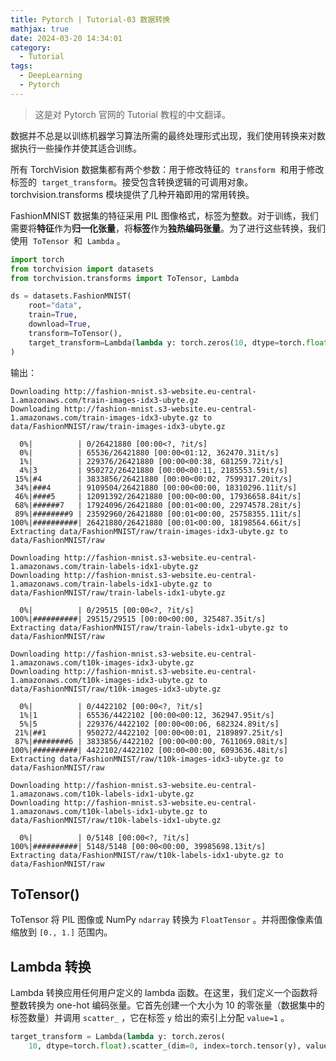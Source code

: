 ```yaml
---
title: Pytorch | Tutorial-03 数据转换
mathjax: true
date: 2024-03-20 14:34:01
category:
  - Tutorial
tags:
  - DeepLearning
  - Pytorch
---
```


> 这是对 Pytorch 官网的 Tutorial 教程的中文翻译。

数据并不总是以训练机器学习算法所需的最终处理形式出现，我们使用转换来对数据执行一些操作并使其适合训练。

所有 TorchVision 数据集都有两个参数：用于修改特征的  `transform`  和用于修改标签的  `target_transform`。接受包含转换逻辑的可调用对象。 torchvision.transforms 模块提供了几种开箱即用的常用转换。

FashionMNIST 数据集的特征采用 PIL 图像格式，标签为整数。对于训练，我们需要将**特征**作为**归一化张量**，将**标签**作为**独热编码张量**。为了进行这些转换，我们使用  `ToTensor`  和  `Lambda` 。

```python
import torch
from torchvision import datasets
from torchvision.transforms import ToTensor, Lambda

ds = datasets.FashionMNIST(
    root="data",
    train=True,
    download=True,
    transform=ToTensor(),
    target_transform=Lambda(lambda y: torch.zeros(10, dtype=torch.float).scatter_(0, torch.tensor(y), value=1))
)
```

输出：

```
Downloading http://fashion-mnist.s3-website.eu-central-1.amazonaws.com/train-images-idx3-ubyte.gz
Downloading http://fashion-mnist.s3-website.eu-central-1.amazonaws.com/train-images-idx3-ubyte.gz to data/FashionMNIST/raw/train-images-idx3-ubyte.gz

  0%|          | 0/26421880 [00:00<?, ?it/s]
  0%|          | 65536/26421880 [00:00<01:12, 362470.31it/s]
  1%|          | 229376/26421880 [00:00<00:38, 681259.72it/s]
  4%|3         | 950272/26421880 [00:00<00:11, 2185553.59it/s]
 15%|#4        | 3833856/26421880 [00:00<00:02, 7599317.20it/s]
 34%|###4      | 9109504/26421880 [00:00<00:00, 18310296.11it/s]
 46%|####5     | 12091392/26421880 [00:00<00:00, 17936658.84it/s]
 68%|######7   | 17924096/26421880 [00:01<00:00, 22974578.28it/s]
 89%|########9 | 23592960/26421880 [00:01<00:00, 25758355.11it/s]
100%|##########| 26421880/26421880 [00:01<00:00, 18198564.66it/s]
Extracting data/FashionMNIST/raw/train-images-idx3-ubyte.gz to data/FashionMNIST/raw

Downloading http://fashion-mnist.s3-website.eu-central-1.amazonaws.com/train-labels-idx1-ubyte.gz
Downloading http://fashion-mnist.s3-website.eu-central-1.amazonaws.com/train-labels-idx1-ubyte.gz to data/FashionMNIST/raw/train-labels-idx1-ubyte.gz

  0%|          | 0/29515 [00:00<?, ?it/s]
100%|##########| 29515/29515 [00:00<00:00, 325487.35it/s]
Extracting data/FashionMNIST/raw/train-labels-idx1-ubyte.gz to data/FashionMNIST/raw

Downloading http://fashion-mnist.s3-website.eu-central-1.amazonaws.com/t10k-images-idx3-ubyte.gz
Downloading http://fashion-mnist.s3-website.eu-central-1.amazonaws.com/t10k-images-idx3-ubyte.gz to data/FashionMNIST/raw/t10k-images-idx3-ubyte.gz

  0%|          | 0/4422102 [00:00<?, ?it/s]
  1%|1         | 65536/4422102 [00:00<00:12, 362947.95it/s]
  5%|5         | 229376/4422102 [00:00<00:06, 682324.89it/s]
 21%|##1       | 950272/4422102 [00:00<00:01, 2189897.25it/s]
 87%|########6 | 3833856/4422102 [00:00<00:00, 7611069.08it/s]
100%|##########| 4422102/4422102 [00:00<00:00, 6093636.48it/s]
Extracting data/FashionMNIST/raw/t10k-images-idx3-ubyte.gz to data/FashionMNIST/raw

Downloading http://fashion-mnist.s3-website.eu-central-1.amazonaws.com/t10k-labels-idx1-ubyte.gz
Downloading http://fashion-mnist.s3-website.eu-central-1.amazonaws.com/t10k-labels-idx1-ubyte.gz to data/FashionMNIST/raw/t10k-labels-idx1-ubyte.gz

  0%|          | 0/5148 [00:00<?, ?it/s]
100%|##########| 5148/5148 [00:00<00:00, 39985698.13it/s]
Extracting data/FashionMNIST/raw/t10k-labels-idx1-ubyte.gz to data/FashionMNIST/raw
```

## ToTensor()

ToTensor 将 PIL 图像或 NumPy `ndarray` 转换为 `FloatTensor` 。并将图像像素值缩放到 `[0., 1.]` 范围内。

## Lambda 转换

Lambda 转换应用任何用户定义的 lambda 函数。在这里，我们定义一个函数将整数转换为 one-hot 编码张量。它首先创建一个大小为 10 的零张量（数据集中的标签数量）并调用 `scatter_` ，它在标签 `y` 给出的索引上分配 `value=1` 。

```python
target_transform = Lambda(lambda y: torch.zeros(
    10, dtype=torch.float).scatter_(dim=0, index=torch.tensor(y), value=1))
```
